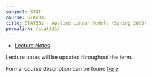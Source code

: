 ```yaml
---
subject: STAT
course: STAT331
title: STAT331 - Applied Linear Models (Spring 2020)
permalink: /stat331/
---
```


- [Lecture Notes](../notes-pdf/STAT331.pdf)

Lecture notes will be updated throughout the term.

Formal course description can be found [here](https://ugradcalendar.uwaterloo.ca/courses/STAT/331).

